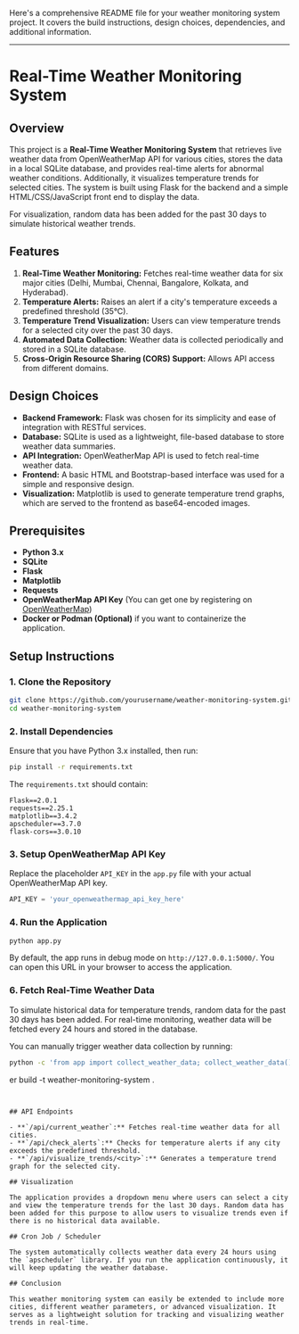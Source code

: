 Here's a comprehensive README file for your weather monitoring system project. It covers the build instructions, design choices, dependencies, and additional information.

---

# Real-Time Weather Monitoring System

## Overview

This project is a **Real-Time Weather Monitoring System** that retrieves live weather data from OpenWeatherMap API for various cities, stores the data in a local SQLite database, and provides real-time alerts for abnormal weather conditions. Additionally, it visualizes temperature trends for selected cities. The system is built using Flask for the backend and a simple HTML/CSS/JavaScript front end to display the data.

For visualization, random data has been added for the past 30 days to simulate historical weather trends.

## Features

1. **Real-Time Weather Monitoring:** Fetches real-time weather data for six major cities (Delhi, Mumbai, Chennai, Bangalore, Kolkata, and Hyderabad).
2. **Temperature Alerts:** Raises an alert if a city's temperature exceeds a predefined threshold (35°C).
3. **Temperature Trend Visualization:** Users can view temperature trends for a selected city over the past 30 days.
4. **Automated Data Collection:** Weather data is collected periodically and stored in a SQLite database.
5. **Cross-Origin Resource Sharing (CORS) Support:** Allows API access from different domains.

## Design Choices

- **Backend Framework:** Flask was chosen for its simplicity and ease of integration with RESTful services.
- **Database:** SQLite is used as a lightweight, file-based database to store weather data summaries.
- **API Integration:** OpenWeatherMap API is used to fetch real-time weather data.
- **Frontend:** A basic HTML and Bootstrap-based interface was used for a simple and responsive design.
- **Visualization:** Matplotlib is used to generate temperature trend graphs, which are served to the frontend as base64-encoded images.

## Prerequisites

- **Python 3.x**
- **SQLite**
- **Flask**
- **Matplotlib**
- **Requests**
- **OpenWeatherMap API Key** (You can get one by registering on [OpenWeatherMap](https://home.openweathermap.org/users/sign_up))
- **Docker or Podman (Optional)** if you want to containerize the application.

## Setup Instructions

### 1. Clone the Repository

```bash
git clone https://github.com/yourusername/weather-monitoring-system.git
cd weather-monitoring-system
```

### 2. Install Dependencies

Ensure that you have Python 3.x installed, then run:

```bash
pip install -r requirements.txt
```

The `requirements.txt` should contain:
```
Flask==2.0.1
requests==2.25.1
matplotlib==3.4.2
apscheduler==3.7.0
flask-cors==3.0.10
```

### 3. Setup OpenWeatherMap API Key

Replace the placeholder `API_KEY` in the `app.py` file with your actual OpenWeatherMap API key.

```python
API_KEY = 'your_openweathermap_api_key_here'
```


### 4. Run the Application

```bash
python app.py
```

By default, the app runs in debug mode on `http://127.0.0.1:5000/`. You can open this URL in your browser to access the application.

### 6. Fetch Real-Time Weather Data

To simulate historical data for temperature trends, random data for the past 30 days has been added. For real-time monitoring, weather data will be fetched every 24 hours and stored in the database.

You can manually trigger weather data collection by running:

```bash
python -c 'from app import collect_weather_data; collect_weather_data()'
```

er build -t weather-monitoring-system .
```


## API Endpoints

- **`/api/current_weather`:** Fetches real-time weather data for all cities.
- **`/api/check_alerts`:** Checks for temperature alerts if any city exceeds the predefined threshold.
- **`/api/visualize_trends/<city>`:** Generates a temperature trend graph for the selected city.

## Visualization

The application provides a dropdown menu where users can select a city and view the temperature trends for the last 30 days. Random data has been added for this purpose to allow users to visualize trends even if there is no historical data available.

## Cron Job / Scheduler

The system automatically collects weather data every 24 hours using the `apscheduler` library. If you run the application continuously, it will keep updating the weather database.

## Conclusion

This weather monitoring system can easily be extended to include more cities, different weather parameters, or advanced visualization. It serves as a lightweight solution for tracking and visualizing weather trends in real-time.
